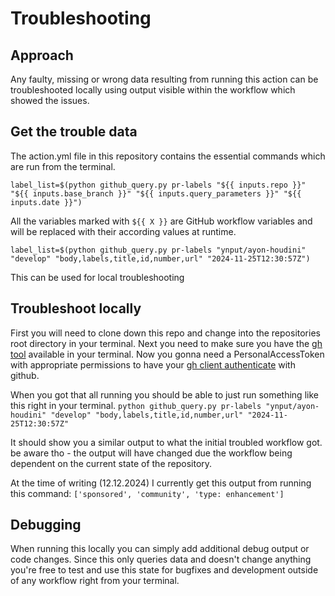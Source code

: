 # Troubleshooting

## Approach

Any faulty, missing or wrong data resulting from running this action can be troubleshooted locally using output visible within the workflow which showed the issues.

## Get the trouble data

The action.yml file in this repository contains the essential commands which are run from the terminal.

`label_list=$(python github_query.py pr-labels "${{ inputs.repo }}" "${{ inputs.base_branch }}" "${{ inputs.query_parameters }}" "${{ inputs.date }}")`

All the variables marked with `${{ X }}` are GitHub workflow variables and will be replaced with their according values at runtime.

`label_list=$(python github_query.py pr-labels "ynput/ayon-houdini" "develop" "body,labels,title,id,number,url" "2024-11-25T12:30:57Z")`

This can be used for local troubleshooting

## Troubleshoot locally

First you will need to clone down this repo and change into the repositories root directory in your terminal.
Next you need to make sure you have the [gh tool](https://cli.github.com/) available in your terminal.
Now you gonna need a PersonalAccessToken with appropriate permissions to have your [gh client authenticate](https://cli.github.com/manual/gh_auth_login) with github.

When you got that all running you should be able to just run something like this right in your terminal.
`python github_query.py pr-labels "ynput/ayon-houdini" "develop" "body,labels,title,id,number,url" "2024-11-25T12:30:57Z"`

It should show you a similar output to what the initial troubled workflow got. be aware tho - the output will have changed due the workflow being dependent on the current state of the repository.

At the time of writing (12.12.2024) I currently get this output from running this command:
`['sponsored', 'community', 'type: enhancement']`

## Debugging

When running this locally you can simply add additional debug output or code changes.
Since this only queries data and doesn't change anything you're free to test and use this state for bugfixes and development outside of any workflow right from your terminal.

